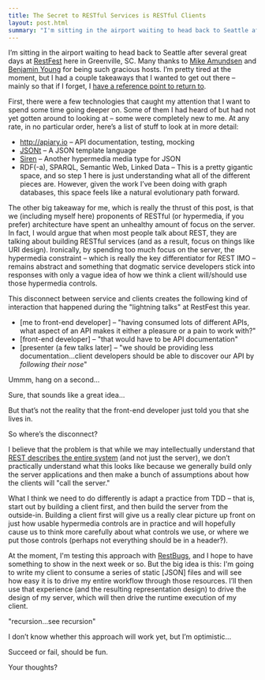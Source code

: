```yaml
---
title: The Secret to RESTful Services is RESTful Clients
layout: post.html
summary: "I'm sitting in the airport waiting to head back to Seattle after several great days at RestFest here in Greenville, SC. Many thanks to Mike Amundsen and Benjamin Young for being such gracious hosts. I’m pretty tired at the moment, but I had a couple takeaways that I wanted to get out there – mainly so that if I forget, I have a reference point to return to."
---
```


I’m sitting in the airport waiting to head back to Seattle after several great days at [RestFest](http://www.restfest.org/) here in Greenville, SC. Many thanks to [Mike Amundsen](http://mamund.com/) and [Benjamin Young](http://www.bigbluehat.com/) for being such gracious hosts. I’m pretty tired at the moment, but I had a couple takeaways that I wanted to get out there – mainly so that if I forget, I [have a reference point to return to](https://twitter.com/howard_dierking/statuses/335633793518030848).

First, there were a few technologies that caught my attention that I want to spend some time going deeper on. Some of them I had heard of but had not yet gotten around to looking at – some were completely new to me. At any rate, in no particular order, here’s a list of stuff to look at in more detail:

* http://apiary.io – API documentation, testing, mocking
* [JSONt](https://github.com/CamShaft/jsont) – A JSON template language
* [Siren](https://github.com/kevinswiber/siren) – Another hypermedia media type for JSON
* RDF(-a), SPARQL, Semantic Web, Linked Data – This is a pretty gigantic space, and so step 1 here is just understanding what all of the different pieces are. However, given the work I’ve been doing with graph databases, this space feels like a natural evolutionary path forward.

The other big takeaway for me, which is really the thrust of this post, is that we (including myself here) proponents of RESTful (or hypermedia, if you prefer) architecture have spent an unhealthy amount of focus on the server. In fact, I would argue that when most people talk about REST, they are talking about building RESTful services (and as a result, focus on things like URI design). Ironically, by spending too much focus on the server, the hypermedia constraint – which is really the key differentiator for REST IMO – remains abstract and something that dogmatic service developers stick into responses with only a vague idea of how we think a client will/should use those hypermedia controls.

This disconnect between service and clients creates the following kind of interaction that happened during the "lightning talks" at RestFest this year.

* [me to front-end developer] – "having consumed lots of different APIs, what aspect of an API makes it either a pleasure or a pain to work with?"
* [front-end developer] – "that would have to be API documentation"
* [presenter (a few talks later] – "we should be providing less documentation...client developers should be able to discover our API by _following their nose_"

Ummm, hang on a second...

Sure, that sounds like a great idea...

But that’s not the reality that the front-end developer just told you that she lives in.

So where’s the disconnect?

I believe that the problem is that while we may intellectually understand that [REST describes the entire system](http://codebetter.com/glennblock/2012/03/11/you-cant-achieve-rest-without-client-and-server-participation/) (and not just the server), we don’t practically understand what this looks like because we generally build only the server applications and then make a bunch of assumptions about how the clients will "call the server."

What I think we need to do differently is adapt a practice from TDD – that is, start out by building a client first, and then build the server from the outside-in. Building a client first will give us a really clear picture up front on just how usable hypermedia controls are in practice and will hopefully cause us to think more carefully about what controls we use, or where we put those controls (perhaps not everything should be in a header?).

At the moment, I'm testing this approach with [RestBugs](https://github.com/howarddierking/RestBugs), and I hope to have something to show in the next week or so. But the big idea is this: I'm going to write my client to consume a series of static [JSON] files and will see how easy it is to drive my entire workflow through those resources. I’ll then use that experience (and the resulting representation design) to drive the design of my server, which will then drive the runtime execution of my client.

"recursion...see recursion"

I don’t know whether this approach will work yet, but I’m optimistic...

Succeed or fail, should be fun.

Your thoughts?
